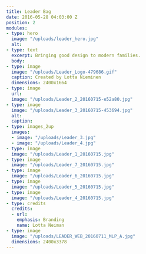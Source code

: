 ```yaml
---
title: Leader Bag
date: 2016-05-28 04:03:00 Z
position: 2
modules:
- type: hero
  image: "/uploads/leader_hero.jpg"
  alt: 
- type: text
  excerpt: Bringing good design to modern families.
  body: 
- type: image
  image: "/uploads/Leader_Logo-479686.gif"
  caption: Created by Lotta Nieminen
  dimensions: 2400x1664
- type: image
  url: 
  image: "/uploads/Leader_2_20160715-e52a80.jpg"
- type: image
  image: "/uploads/Leader_3_20160715-453694.jpg"
  alt: 
  caption: 
- type: images_2up
  images:
  - image: "/uploads/Leader_3.jpg"
  - image: "/uploads/Leader_4.jpg"
- type: image
  image: "/uploads/Leader_1_20160715.jpg"
- type: image
  image: "/uploads/Leader_7_20160715.jpg"
- type: image
  image: "/uploads/Leader_6_20160715.jpg"
- type: image
  image: "/uploads/Leader_5_20160715.jpg"
- type: image
  image: "/uploads/Leader_4_20160715.jpg"
- type: credits
  credits:
  - url: 
    emphasis: Branding
    name: Lotta Neiman
- type: image
  image: "/uploads/LEADER_WEB_20160711_MLP_A.jpg"
  dimensions: 2400x3378
---
```


